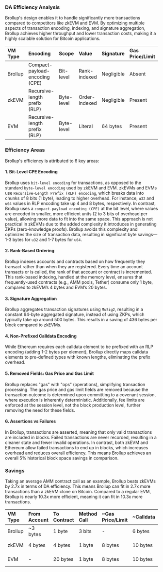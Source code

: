 ### DA Efficiency Analysis

Brollup's design enables it to handle significantly more transactions compared to competitors like zkEVM and EVM. By optimizing multiple aspects of transaction encoding, indexing, and signature aggregation, Brollup achieves higher throughput and lower transaction costs, making it a highly scalable solution for Bitcoin applications.

| VM Type | Encoding                        | Scope      | Value          | Signature   | Gas Price/Limit | Error-handling | Efficiency |
|:--------|:--------------------------------|:-----------|:---------------|:------------|:----------------|:---------------|:-----------|
| Brollup | Compact-payload-encoding (CPE)  | Bit-level  | Rank-indexed   | Negligible  | Absent          | Assertions     | 10.3x      |
| zkEVM   | Recursive-length prefix (RLP)   | Byte-level | Order-indexed  | Negligible  | Present         | Failures       | 3.8x       |
| EVM     | Recursive-length prefix (RLP)   | Byte-level | Literal        | 64 bytes    | Present         | Failures       | 1x         |

### Efficiency Areas
Brollup's efficiency is attributed to 6 key areas:

#### 1. Bit-Level CPE Encoding
Brollup uses `bit-level encoding` for transactions, as opposed to the standard `byte-level encoding` used by zkEVM and EVM. zkEVMs and EVMs use `Recursive-Length Prefix (RLP) encoding`, which breaks data into chunks of 8 bits (1 byte), leading to higher overhead. For instance, `u32` and `u64` values in RLP encoding take up 4 and 8 bytes, respectively. In contrast, Brollup uses a `compact-payload encoding (CPE)` at the bit level, where values are encoded in smaller, more efficient units (2 to 3 bits of overhead per value), allowing more data to fit into the same space. This approach is not practical in zkEVMs due to the added complexity it introduces in generating ZKPs (zero-knowledge proofs). Brollup avoids this complexity and optimizes the size of transaction data, resulting in significant byte savings—1-3 bytes for `u32` and 1-7 bytes for `u64`.

#### 2. Rank-Based Ordering
Brollup indexes accounts and contracts based on how frequently they transact rather than when they are registered. Every time an account transacts or is called, the rank of that account or contract is incremented. This rank-based indexing, handled at the memory level, ensures that frequently-used contracts (e.g., AMM pools, Tether) consume only 1 byte, compared to zkEVM’s 4 bytes and EVM’s 20 bytes.

#### 3. Signature Aggregation
Brollup aggregates transaction signatures using `MuSig2`, resulting in a constant 64-byte aggregated signature, instead of using ZKPs, which typically take up around 500 bytes. This results in a saving of 436 bytes per block compared to zkEVMs.

#### 4. Non-Prefixed Calldata Encoding
While Ethereum requires each calldata element to be prefixed with an RLP encoding (adding 1-2 bytes per element), Brollup directly maps calldata elements to pre-defined types with known lengths, eliminating the prefix overhead.

#### 5. Removed Fields: Gas Price and Gas Limit
Brollup replaces "gas" with "ops" (operations), simplifying transaction processing. The gas price and gas limit fields are removed because the transaction outcome is determined upon committing to a covenant session, where execution is inherently deterministic. Additionally, fee limits are enforced at the session level, not the block production level, further removing the need for these fields.

#### 6. Assertions vs Failures
In Brollup, transactions are asserted, meaning that only valid transactions are included in blocks. Failed transactions are never recorded, resulting in a cleaner state and fewer invalid operations. In contrast, both zkEVM and Ethereum allow failed transactions to end up in blocks, which increases overhead and reduces overall efficiency. This means Brollup achieves an overall 5% historical block space savings in comparison.

### Savings
Taking an average AMM contract call as an example, Brollup beats zkEVMs by 2.7x in terms of DA efficiency. This means Brollup can fit in 2.7x more transactions than a zkEVM clone on Bitcoin. Compared to a regular EVM, Brollup is nearly 10.3x more efficient, meaning it can fit in 10.3x more transactions.

| VM Type | From Account | To Contract | Method Call | ~Gas Price/Limit | ~Calldata    | Signature   | ~Size       | ~Savings    |
|:--------|:-------------|:------------|:------------|:-----------------|:-------------|:------------|:------------|:------------|
| Brollup | ~3 bytes     | 1 byte      | 3 bits      | -                | 6 bytes      | Negligible  | 10 bytes    | 93 bytes    |
| zkEVM   | 4 bytes      | 4 bytes     | 1 byte      | 8 bytes          | 10 bytes     | Negligible  | 27 bytes    | 76 bytes    |
| EVM     | -            | 20 bytes    | 1 byte      | 8 bytes          | 10 bytes     | 64 bytes    | 103 bytes   | -           |

